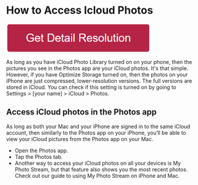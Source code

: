 # How to Access Icloud Photos

[![how to access icloud photos](redd.png)](https://github.com/tech-webie/how.to.access.icloud.photos)

As long as you have iCloud Photo Library turned on on your phone, then the pictures you see in the Photos app are your iCloud photos.  It's that simple. However, if you have Optimize Storage turned on, then the photos on your iPhone are just compressed, lower-resolution versions. The full versions are stored in iCloud. You can check if this setting is turned on by going to Settings > [your name] > iCloud > Photos.


## Access iCloud photos in the Photos app
As long as both your Mac and your iPhone are signed in to the same iCloud account, then similarly to the Photos app on your iPhone, you’ll be able to view your iCloud pictures from the Photos app on your Mac.

* Open the Photos app.
* Tap the Photos tab.
* Another way to access your iCloud photos on all your devices is My Photo Stream, but that feature also shows you the most recent photos. Check out our guide to using My Photo Stream on iPhone and Mac.

